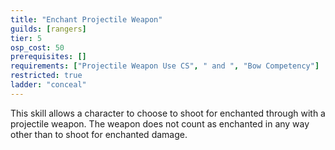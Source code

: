 ```yaml
---
title: "Enchant Projectile Weapon"
guilds: [rangers]
tier: 5
osp_cost: 50
prerequisites: []
requirements: ["Projectile Weapon Use CS", " and ", "Bow Competency"]
restricted: true
ladder: "conceal"
---
```

This skill allows a character to choose to shoot for enchanted through with a projectile weapon. The weapon does not count as enchanted in any way other than to shoot for enchanted damage.